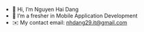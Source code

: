 - 👋 Hi, I’m Nguyen Hai Dang
- 🌱 I’m a fresher in Mobile Application Development
- ✉️ My contact email: nhdang29.it@gmail.com
